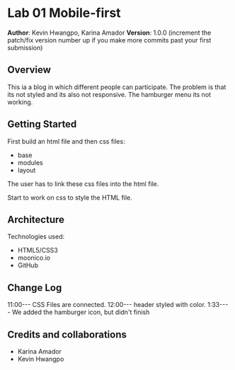 # Lab 01 Mobile-first 

**Author**: Kevin Hwangpo, Karina Amador
**Version**: 1.0.0 (increment the patch/fix version number up if you make more commits past your first submission)

## Overview
This ia a blog in which different people can participate. The problem is that its not styled and its also not responsive. The hamburger menu its not working.

## Getting Started

First build an html file and then css files:
- base
- modules
- layout

The user has to link these css files into the html file.

Start to work on css to style the HTML file.


## Architecture

Technologies used:
- HTML5/CSS3
- moonico.io
- GitHub


## Change Log

11:00--- CSS Files are connected.
12:00--- header styled with color.
1:33---- We added the hamburger icon, but didn't finish

## Credits and collaborations

- Karina Amador
- Kevin Hwangpo


